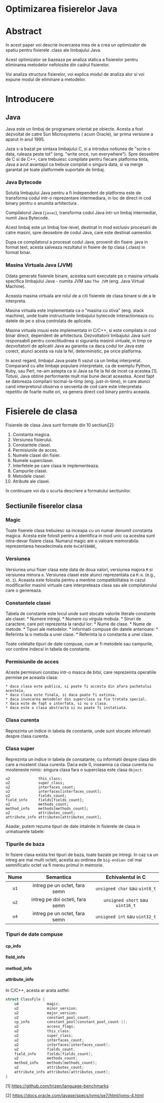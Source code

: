 # Optimizarea fisierelor Java

# Abstract

In acest paper voi descrie incercarea mea de a crea un optimizator de spatiu
pentru fisierele .class ale limbajului Java.

Acest optimizator se bazeaza pe analiza statica a fisierelor pentru eliminarea
metodelor nefolosite din cadrul fisierelor.

Voi analiza structura fisierelor, voi explica modul de analiza alor si voi
expune modul de eliminare a metodelor.

# Introducere

## Java

Java este un limbaj de programare orientat pe obiecte.
Acesta a fost dezvoltat de catre Sun Microsystems (
acum Oracle), iar prima versiune a aparut in anul 1995.

Jaza s-a bazat pe sintaxa limbajului C, si a introdus notiunea de "scrie o data, ruleaza peste tot" (eng. "write once, run everywhere").
Spre deosebire de C si de C++, care trebuiesc compilate pentru fiecare platforma tinta, Java a avut avantajul ca trebuie compilat o singura data, si va merge garantat pe toate platformele suportate de limbaj.

### Java Bytecode

Solutia limbajului Java pentru a fi independent de platforma este de transforma
codul intr-o reprezentare intermediara, in loc de direct in cod binary pentru o anumita arhitectura .

Compilatorul Java (`javac`), transforma codul Java intr-un limbaj intermediar, numit Java Bytecode.

Acest limbaj este un limbaj low-level, destinat in mod exclusiv procesarii de catre masini, spre deosebire de codul Java, care este destinat oamenilor.

Dupa ce compilatorul a procesat codul Java, provenit din fisere .java in format text,
acesta salveaza rezultatul in fisiere de tip clasa (.class) in format binar.

### Masina Virtuala Java (JVM)

Odata generate fisierele binare, acestea sunt executate pe o masina virtuala specifica limbajului Java - numita JVM sau `The JVM` (eng. Java Virtual Machine).

Aceasta masina virtuala are rolul de a citi fisierele de clasa binare si de a le interpreta.

Masina virtuala este implementata ca o "masina cu stiva" (eng. stack machine),
unde toate instructiunile limbajului bytecode interactioneaza cu datele de pe o stiva controlata de aplicatie.

Masina virtuala insusi este implementata in C/C++, si este compilata in cod binar direct, dependent de arhitectura.
Dezvoltatorii limbajului Java sunt responsabili pentru corectitudinea si siguranta
masinii virtuale, in timp ce dezvoltatorii de aplicatii Java au garantia ca daca
codul lor Java este corect, atunci acesta va rula la fel, deterministic, pe orice platforma.

In acest regard, limbajul Java poate fi vazut ca un limbaj interpretat.
Comparand cu alte limbaje populare interpretate, ca de exemplu Python, Ruby, sau Perl, ne-am astepta ca si Java sa fie la fel de incet ca acestea [1].
Totusi, Java obtine performante mult mai bune decat aceastea. Acest fapt se datoreaza
compilarii tocmai-la-timp (eng. just-in-time), in care atunci cand interpretorul
observa o secventa de cod care este interpretata repetitiv de foarte multe ori,
va genera direct cod binary pentru aceasta.

# Fisierele de clasa

Fisierele de clasa Java sunt formate din 10 sectiuni[2]:

1. Constanta magica.
2. Versiunea fisierului.
3. Constantele clasei.
4. Permisiunile de acces.
5. Numele clasei din fisier.
6. Numele superclasei.
7. Interfetele pe care clasa le implementeaza.
8. Campurile clasei.
9. Metodele clasei.
10. Atribute ale clasei.

In continuare voi da o scurta descriere a formatului sectiunilor.

## Sectiunile fiserelor clasa


### Magic

Toate fiserele clasa trebuiesc sa inceapa cu un numar denumit constanta magica.
Acesta este folosit pentru a identifica in mod unic ca acestea sunt intra-devar fisiere clasa.
Numarul magic are o valoare memorabila: reprezentarea hexadecimala este `0xCAFEBABE`,

### Versiunea

Versiunea unui fisier clasa este data de doua valori, versiunea majora `M` si versiunea minora `m`.
Versiunea clasei este atunci reprezentata ca `M.m`. (e.g., `45.1`).
Aceasta este folosita pentru a mentine compatibilitatea in cazul modificarilor masinii virtuale care interpreteaza clasa sau ale compilatorului care o genereaza.

### Constantele clasei

Tabela de constante este locul unde sunt stocate valorile literale constante ale clasei:
	* Numere intregi.
	* Numere cu virgula mobula.
	* Siruri de caractere, care pot reprezenta la randul lor:
		* Nume de clase.
		* Nume de metode.
		* Tipuri ale metodelor.
	* Informatii compuse din datele anterioare:
		* Referinta la o metoda a unei clase.
		* Referinta la o constanta a unei clase.

Toate celelalte tipuri de date compuse, cum ar fi metodele sau campurile, vor contine indecsi in tabela de constante.

### Permisiunile de acces

Aceste permisiuni constau intr-o masca de bitsi, care reprezeinta operatiile permise pe aceasta clasa:

	* daca clasa este publica, si poate fi accesta din afara pachetului acesteia.
	* daca clasa este finala, si daca poate fi extinsa.
	* daca invocarea metodelor din superclasa sa fie tratata special.
	* daca este de fapt o interfata, si nu o clasa.
	* daca este o clasa abstracta si nu poate fi instatiata.

### Clasa curenta

Reprezinta un indice in tabela de constante, unde sunt stocate informatii despre clasa curenta.

### Clasa super

Reprezinta un indice in tabela de consatante, cu informatii despre clasa din care a mostenit clasa curenta.
Daca este 0, inseamna ca clasa curenta nu mosteneste nimic: singura clasa fara o superclasa este clasa `Object`.


    u2             this_class;
    u2             super_class;
    u2             interfaces_count;
    u2             interfaces[interfaces_count];
    u2             fields_count;
    field_info     fields[fields_count];
    u2             methods_count;
    method_info    methods[methods_count];
    u2             attributes_count;
    attribute_info attributes[attributes_count];


Asadar, putem rezuma tipuri de date intalnite in fisierele de clasa in urmatoarele tabele:

### Tipurile de baza

In fisiere clasa exista trei tipuri de baza, toate bazate pe intregi.
In caz ca un intreg are mai multi octeti, acestia au ordinea de `big-endian`: cel mai semnificativ octet va fi mereu primul in memorie.


| Nume | Semantica                       | Echivalentul in C               |
|:----:|:-------------------------------:|:-------------------------------:|
| `u1` | intreg pe un octet, fara semn   | `unsigned char` sau `uint8_t`   |
| `u2` | intreg pe doi octeti, fara semn | `unsigned short` sau `uint16_t` |
| `u4` | intreg pe un octet, fara semn   | `unsigned int` sau `uint32_t`   |


### Tipuri de date compuse


#### cp\_info
#### field\_info
#### method\_info
#### attribute\_info

In C/C++, acesta ar arata astfel:
```cpp
struct ClassFile {
    u4             magic;
    u2             minor_version;
    u2             major_version;
    u2             constant_pool_count;
    cp_info        constant_pool[constant_pool_count-1];
    u2             access_flags;
    u2             this_class;
    u2             super_class;
    u2             interfaces_count;
    u2             interfaces[interfaces_count];
    u2             fields_count;
    field_info     fields[fields_count];
    u2             methods_count;
    method_info    methods[methods_count];
    u2             attributes_count;
    attribute_info attributes[attributes_count];
}
```


[1] https://github.com/trizen/language-benchmarks

[2] https://docs.oracle.com/javase/specs/jvms/se7/html/jvms-4.html
